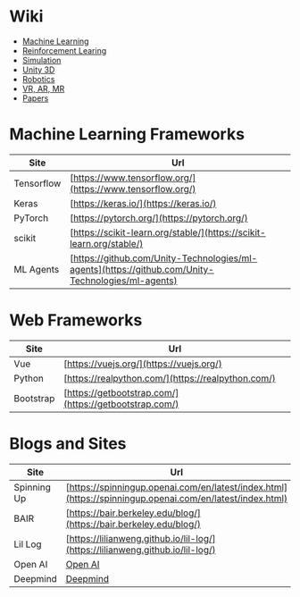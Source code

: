 # Wiki

* [Machine Learning](Docs/MachineLearning.md)
* [Reinforcement Learing](Docs/ReinforcementLearning.md)
* [Simulation](Docs/Simulation.md)
* [Unity 3D](Docs/Unity.md)
* [Robotics](Docs/Robotics.md)
* [VR, AR, MR](Docs/VR_AR_MR.md)
* [Papers](Docs/Papers.md)



# Machine Learning Frameworks 

Site        |  Url
---------   |----------
Tensorflow  | [https://www.tensorflow.org/](https://www.tensorflow.org/)
Keras       | [https://keras.io/](https://keras.io/)
PyTorch     | [https://pytorch.org/](https://pytorch.org/)
scikit      | [https://scikit-learn.org/stable/](https://scikit-learn.org/stable/)
ML Agents   | [https://github.com/Unity-Technologies/ml-agents](https://github.com/Unity-Technologies/ml-agents)


# Web Frameworks

Site        |  Url
---------   |----------
Vue         | [https://vuejs.org/](https://vuejs.org/)
Python      | [https://realpython.com/](https://realpython.com/)
Bootstrap   | [https://getbootstrap.com/](https://getbootstrap.com/)


# Blogs and Sites

Site        |  Url
----------- |----------
Spinning Up | [https://spinningup.openai.com/en/latest/index.html](https://spinningup.openai.com/en/latest/index.html)
BAIR        | [https://bair.berkeley.edu/blog/](https://bair.berkeley.edu/blog/)
Lil Log     | [https://lilianweng.github.io/lil-log/](https://lilianweng.github.io/lil-log/)
Open AI     | [Open AI](https://openai.com/)
Deepmind    | [Deepmind](https://deepmind.com/)



